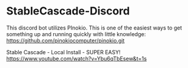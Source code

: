 # StableCascade-Discord

This discord bot utilizes PInokio. This is one of the easiest ways to get something up and running quickly with little knowledge:
https://github.com/pinokiocomputer/pinokio.git

Stable Cascade - Local Install - SUPER EASY!
https://www.youtube.com/watch?v=Ybu6qTbEsew&t=1s
